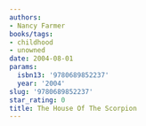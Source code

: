 ```yaml
---
authors:
- Nancy Farmer
books/tags:
- childhood
- unowned
date: 2004-08-01
params:
  isbn13: '9780689852237'
  year: '2004'
slug: '9780689852237'
star_rating: 0
title: The House Of The Scorpion
---
```


<!--more-->